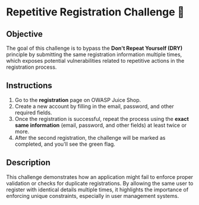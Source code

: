 # Repetitive Registration Challenge 🔄

## Objective

The goal of this challenge is to bypass the **Don't Repeat Yourself (DRY)** principle by submitting the same registration information multiple times, which exposes potential vulnerabilities related to repetitive actions in the registration process.

## Instructions

1. Go to the **registration** page on OWASP Juice Shop.
2. Create a new account by filling in the email, password, and other required fields.
3. Once the registration is successful, repeat the process using the **exact same information** (email, password, and other fields) at least twice or more.
4. After the second registration, the challenge will be marked as completed, and you'll see the green flag.

## Description

This challenge demonstrates how an application might fail to enforce proper validation or checks for duplicate registrations. By allowing the same user to register with identical details multiple times, it highlights the importance of enforcing unique constraints, especially in user management systems.
